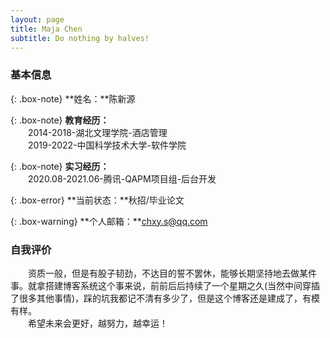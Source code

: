 ```yaml
---
layout: page
title: Maja Chen
subtitle: Do nothing by halves!
---
```


### 基本信息


{: .box-note}
**姓名：**陈新源<br>

{: .box-note}
**教育经历：<br>**
&emsp;&emsp;2014-2018-湖北文理学院-酒店管理<br>
&emsp;&emsp;2019-2022-中国科学技术大学-软件学院<br>

{: .box-note}
**实习经历：<br>**
&emsp;&emsp;2020.08-2021.06-腾讯-QAPM项目组-后台开发<br>

{: .box-error}
**当前状态：**秋招/毕业论文

{: .box-warning}
**个人邮箱：**chxy.s@qq.com

### 自我评价

&emsp;&emsp;资质一般，但是有股子韧劲，不达目的誓不罢休，能够长期坚持地去做某件事。就拿搭建博客系统这个事来说，前前后后持续了一个星期之久(当然中间穿插了很多其他事情)，踩的坑我都记不清有多少了，但是这个博客还是建成了，有模有样。<br>
&emsp;&emsp;希望未来会更好，越努力，越幸运！

